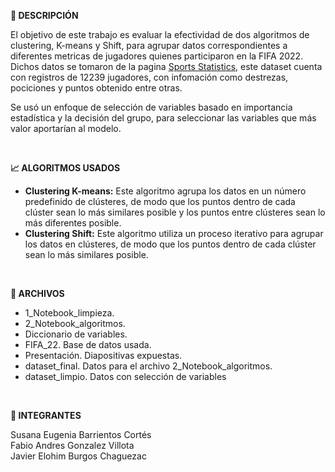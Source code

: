 **📄 DESCRIPCIÓN**

El objetivo de este trabajo es evaluar la efectividad de dos algoritmos de clustering, K-means y Shift, para agrupar datos correspondientes a diferentes metricas de jugadores quienes participaron en la FIFA 2022. Dichos datos se tomaron de la pagina  [Sports Statistics,](https://sports-statistics.com/sports-data/fifa-2022-dataset-csvs/) este dataset cuenta con registros de 12239 jugadores, con infomación como destrezas, pociciones y puntos obtenido entre otras.

Se usó un enfoque de selección de variables basado en importancia estadística y la decisión del grupo, para seleccionar las variables que más valor aportarían al modelo.

</br>

**📈 ALGORITMOS USADOS**

- **Clustering K-means:** Este algoritmo agrupa los datos en un número predefinido de clústeres, de modo que los puntos dentro de cada clúster sean lo más similares posible y los puntos entre clústeres sean lo más diferentes posible.
- **Clustering Shift:** Este algoritmo utiliza un proceso iterativo para agrupar los datos en clústeres, de modo que los puntos dentro de cada clúster sean lo más similares posible.


</br>

**📂 ARCHIVOS**
-  1_Notebook_limpieza.
-  2_Notebook_algoritmos.
- Diccionario de variables.
- FIFA_22. Base de datos usada.
- Presentación. Diapositivas expuestas.
- dataset_final. Datos para el archivo 2_Notebook_algoritmos. 
- dataset_limpio. Datos con selección de variables
  
</br>

**👥 INTEGRANTES**

Susana Eugenia Barrientos Cortés
</br>
Fabio Andres Gonzalez Villota
</br>
Javier Elohim Burgos Chaguezac
